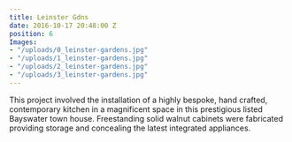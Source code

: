 ```yaml
---
title: Leinster Gdns
date: 2016-10-17 20:48:00 Z
position: 6
Images:
- "/uploads/0_leinster-gardens.jpg"
- "/uploads/1_leinster-gardens.jpg"
- "/uploads/2_leinster-gardens.jpg"
- "/uploads/3_leinster-gardens.jpg"
---
```


This project involved the installation of a highly bespoke, hand crafted, contemporary kitchen in a magnificent space in this prestigious listed Bayswater town house.
Freestanding solid walnut cabinets were fabricated providing storage and concealing the latest integrated appliances.